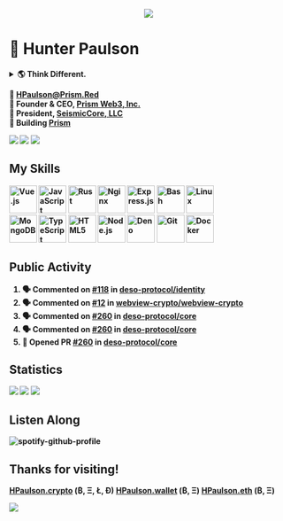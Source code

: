 <p align="center">
  <img src="https://user-images.githubusercontent.com/47159695/124520965-03aa1380-ddbc-11eb-9730-65d3c3241c55.png" />
</p>

# 👋 Hunter Paulson  
<details>
<summary> <b>🌎 Think Different.<b></summary>
<br>
<a href="http://www.youtube.com/watch?v=cpzvwkR1RYU"><img src="https://cdn.seismiccore.com/TGO.jpg"></a>
</details>

📧 **[HPaulson@Prism.Red](mailto:hpaulson@Prism.Red)**  
💼 Founder & CEO, **[Prism Web3, Inc.](https://github.com/PrismWeb3)**  
💼 President, **[SeismicCore, LLC](https://github.com/SeismicCore)**  
🤝 Building [Prism](https://bitclout.com/u/PrismWeb3)  

<p align="left">
  <img src="https://img.shields.io/badge/Machine-Ubuntu%2020.10-informational?style=flat&logo=linux&style=for-the-badge" />
  <img src="https://img.shields.io/badge/Editor-VSCode-informational?style=flat&logo=visual-studio-code&style=for-the-badge&logoColor=blue" />
  <img src="https://komarev.com/ghpvc/?username=hpaulson&label=Visitors&style=flat" />
</p>

## My Skills
<div align="left">  
<img src="https://profilinator.rishav.dev/skills-assets/vuejs-original-wordmark.svg" alt="Vue.js" height="50" />  
<img src="https://profilinator.rishav.dev/skills-assets/javascript-original.svg" alt="JavaScript" height="50" />  
<img src="https://profilinator.rishav.dev/skills-assets/rust-plain.svg" alt="Rust" height="50" />  
<img src="https://profilinator.rishav.dev/skills-assets/nginx-original.svg" alt="Nginx" height="50" />  
<img src="https://profilinator.rishav.dev/skills-assets/express-original-wordmark.svg" alt="Express.js" height="50" />  
<img src="https://profilinator.rishav.dev/skills-assets/gnu_bash-icon.svg" alt="Bash" height="50" />  
<img src="https://profilinator.rishav.dev/skills-assets/linux-original.svg" alt="Linux" height="50" />  
<br>
<img src="https://profilinator.rishav.dev/skills-assets/mongodb-original-wordmark.svg" alt="MongoDB" height="50" />  
<img src="https://profilinator.rishav.dev/skills-assets/typescript-original.svg" alt="TypeScript" height="50" />  
<img src="https://profilinator.rishav.dev/skills-assets/html5-original-wordmark.svg" alt="HTML5" height="50" />  
<img src="https://profilinator.rishav.dev/skills-assets/nodejs-original-wordmark.svg" alt="Node.js" height="50" />  
<img src="https://profilinator.rishav.dev/skills-assets/deno.svg" alt="Deno" height="50" />  
<img src="https://profilinator.rishav.dev/skills-assets/git-scm-icon.svg" alt="Git" height="50" />  
<img src="https://profilinator.rishav.dev/skills-assets/docker-original-wordmark.svg" alt="Docker" height="50" />  
</div>



</td></tr></table> 


## Public Activity
<!--START_SECTION:activity-->
1. 🗣 Commented on [#118](https://github.com/deso-protocol/identity/issues/118) in [deso-protocol/identity](https://github.com/deso-protocol/identity)
2. 🗣 Commented on [#12](https://github.com/webview-crypto/webview-crypto/issues/12) in [webview-crypto/webview-crypto](https://github.com/webview-crypto/webview-crypto)
3. 🗣 Commented on [#260](https://github.com/deso-protocol/core/issues/260) in [deso-protocol/core](https://github.com/deso-protocol/core)
4. 🗣 Commented on [#260](https://github.com/deso-protocol/core/issues/260) in [deso-protocol/core](https://github.com/deso-protocol/core)
5. 💪 Opened PR [#260](https://github.com/deso-protocol/core/pull/260) in [deso-protocol/core](https://github.com/deso-protocol/core)
<!--END_SECTION:activity-->

## Statistics
![](https://github-readme-stats.vercel.app/api?username=HPaulson&show_icons=true&count_private=true&hide_border=true?count_private=true&show_border=false&include_all_commits=true&theme=tokyonight)
![](https://github-readme-stats.vercel.app/api/wakatime/?username=HPaulson&layout=compact&hide_border=true&theme=tokyonight)
![](https://github-readme-streak-stats.herokuapp.com/?user=hpaulson&theme=tokyonight&hide_border=true)


## Listen Along
![spotify-github-profile](https://spotify-github-profile.vercel.app/api/view?uid=ys0l6wuhmcwstj71cegoht8qy&cover_image=false&theme=default)

## Thanks for visiting!

[HPaulson.crypto](http://hpaulson.crypto) (₿, Ξ, Ł, Ð)
[HPaulson.wallet](http://hpaulson.crypto) (₿, Ξ)
[HPaulson.eth](https://opensea.io/HPaulson_) (₿, Ξ)

![](https://hit.yhype.me/github/profile?user_id=47159695)
